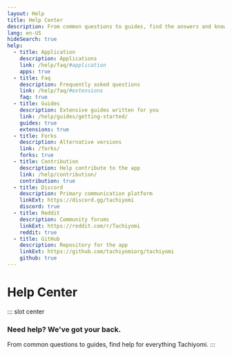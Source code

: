 ```yaml
---
layout: Help
title: Help Center
description: From common questions to guides, find the answers and know-hows you need here.
lang: en-US
hideSearch: true
help:
  - title: Application
    description: Applications
    link: /help/faq/#application
    apps: true
  - title: Faq
    description: Frequently asked questions
    link: /help/faq/#extensions
    faq: true
  - title: Guides
    description: Extensive guides written for you
    link: /help/guides/getting-started/
    guides: true
    extensions: true
  - title: Forks
    description: Alternative versions
    link: /forks/
    forks: true
  - title: Contribution
    description: Help contribute to the app
    link: /help/contribution/
    contribution: true
  - title: Discord
    description: Primary communication platform
    linkExt: https://discord.gg/tachiyomi
    discord: true
  - title: Reddit
    description: Community forums
    linkExt: https://reddit.com/r/Tachiyomi
    reddit: true
  - title: GitHub
    description: Repository for the app
    linkExt: https://github.com/tachiyomiorg/tachiyomi
    github: true
---
```


# Help Center

::: slot center

### Need help? We've got your back.

From common questions to guides, find help for everything Tachiyomi.
:::
